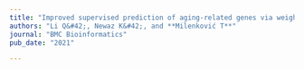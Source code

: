 ```yaml
---
title: "Improved supervised prediction of aging-related genes via weighted dynamic network analysis"
authors: "Li Q&#42;, Newaz K&#42;, and **Milenković T**"
journal: "BMC Bioinformatics"
pub_date: "2021"

---
```

